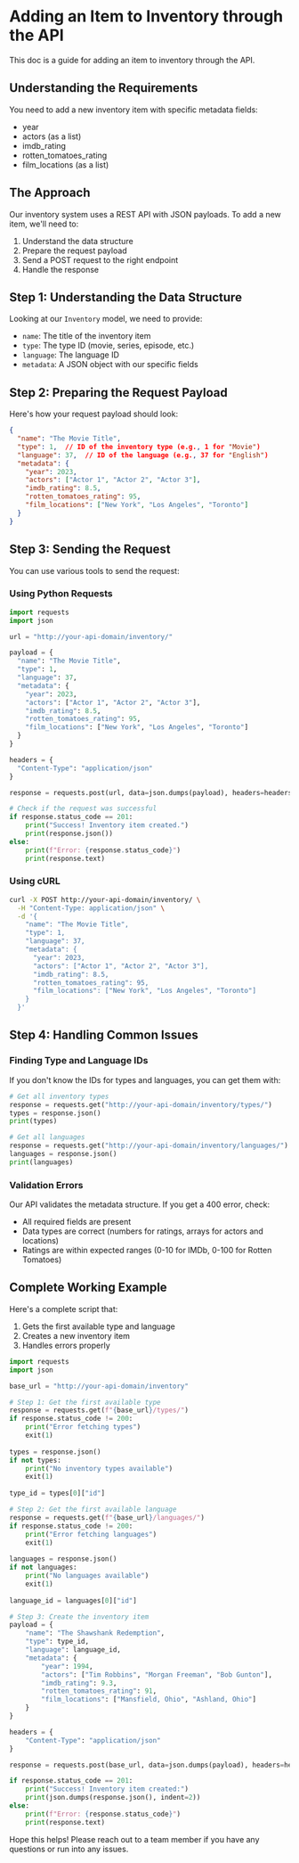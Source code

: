 # Adding an Item to Inventory through the API

This doc is a guide for adding an item to inventory through the API.

## Understanding the Requirements

You need to add a new inventory item with specific metadata fields:
- year
- actors (as a list)
- imdb_rating
- rotten_tomatoes_rating
- film_locations (as a list)

## The Approach

Our inventory system uses a REST API with JSON payloads. To add a new item, we'll need to:

1. Understand the data structure
2. Prepare the request payload
3. Send a POST request to the right endpoint
4. Handle the response

## Step 1: Understanding the Data Structure

Looking at our `Inventory` model, we need to provide:
- `name`: The title of the inventory item
- `type`: The type ID (movie, series, episode, etc.)
- `language`: The language ID
- `metadata`: A JSON object with our specific fields

## Step 2: Preparing the Request Payload

Here's how your request payload should look:

```json
{
  "name": "The Movie Title",
  "type": 1,  // ID of the inventory type (e.g., 1 for "Movie")
  "language": 37,  // ID of the language (e.g., 37 for "English")
  "metadata": {
    "year": 2023,
    "actors": ["Actor 1", "Actor 2", "Actor 3"],
    "imdb_rating": 8.5,
    "rotten_tomatoes_rating": 95,
    "film_locations": ["New York", "Los Angeles", "Toronto"]
  }
}
```

## Step 3: Sending the Request

You can use various tools to send the request:

### Using Python Requests

```python
import requests
import json

url = "http://your-api-domain/inventory/"

payload = {
  "name": "The Movie Title",
  "type": 1,
  "language": 37,
  "metadata": {
    "year": 2023,
    "actors": ["Actor 1", "Actor 2", "Actor 3"],
    "imdb_rating": 8.5,
    "rotten_tomatoes_rating": 95,
    "film_locations": ["New York", "Los Angeles", "Toronto"]
  }
}

headers = {
  "Content-Type": "application/json"
}

response = requests.post(url, data=json.dumps(payload), headers=headers)

# Check if the request was successful
if response.status_code == 201:
    print("Success! Inventory item created.")
    print(response.json())
else:
    print(f"Error: {response.status_code}")
    print(response.text)
```

### Using cURL

```bash
curl -X POST http://your-api-domain/inventory/ \
  -H "Content-Type: application/json" \
  -d '{
    "name": "The Movie Title",
    "type": 1,
    "language": 37,
    "metadata": {
      "year": 2023,
      "actors": ["Actor 1", "Actor 2", "Actor 3"],
      "imdb_rating": 8.5,
      "rotten_tomatoes_rating": 95,
      "film_locations": ["New York", "Los Angeles", "Toronto"]
    }
  }'
```

## Step 4: Handling Common Issues

### Finding Type and Language IDs

If you don't know the IDs for types and languages, you can get them with:

```python
# Get all inventory types
response = requests.get("http://your-api-domain/inventory/types/")
types = response.json()
print(types)

# Get all languages
response = requests.get("http://your-api-domain/inventory/languages/")
languages = response.json()
print(languages)
```

### Validation Errors

Our API validates the metadata structure. If you get a 400 error, check:
- All required fields are present
- Data types are correct (numbers for ratings, arrays for actors and locations)
- Ratings are within expected ranges (0-10 for IMDb, 0-100 for Rotten Tomatoes)

## Complete Working Example

Here's a complete script that:
1. Gets the first available type and language
2. Creates a new inventory item
3. Handles errors properly

```python
import requests
import json

base_url = "http://your-api-domain/inventory"

# Step 1: Get the first available type
response = requests.get(f"{base_url}/types/")
if response.status_code != 200:
    print("Error fetching types")
    exit(1)
    
types = response.json()
if not types:
    print("No inventory types available")
    exit(1)
    
type_id = types[0]["id"]

# Step 2: Get the first available language
response = requests.get(f"{base_url}/languages/")
if response.status_code != 200:
    print("Error fetching languages")
    exit(1)
    
languages = response.json()
if not languages:
    print("No languages available")
    exit(1)
    
language_id = languages[0]["id"]

# Step 3: Create the inventory item
payload = {
    "name": "The Shawshank Redemption",
    "type": type_id,
    "language": language_id,
    "metadata": {
        "year": 1994,
        "actors": ["Tim Robbins", "Morgan Freeman", "Bob Gunton"],
        "imdb_rating": 9.3,
        "rotten_tomatoes_rating": 91,
        "film_locations": ["Mansfield, Ohio", "Ashland, Ohio"]
    }
}

headers = {
    "Content-Type": "application/json"
}

response = requests.post(base_url, data=json.dumps(payload), headers=headers)

if response.status_code == 201:
    print("Success! Inventory item created:")
    print(json.dumps(response.json(), indent=2))
else:
    print(f"Error: {response.status_code}")
    print(response.text)
```

Hope this helps! Please reach out to a team member if you have any questions or run into any issues.